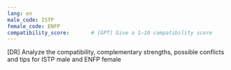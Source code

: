 ```yaml
---
lang: en
male_code: ISTP
female_code: ENFP
compatibility_score:       # [GPT] Give a 1–10 compatibility score
---
```


[DR] Analyze the compatibility, complementary strengths, possible conflicts and tips for ISTP male and ENFP female

